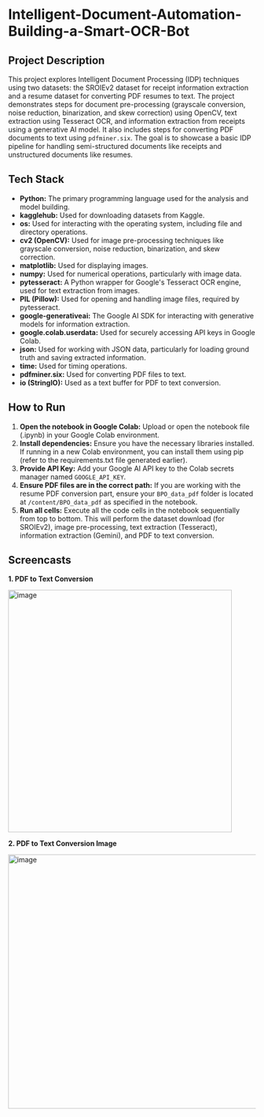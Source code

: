 # Intelligent-Document-Automation-Building-a-Smart-OCR-Bot

## Project Description
This project explores Intelligent Document Processing (IDP) techniques using two datasets: the SROIEv2 dataset for receipt information extraction and a resume dataset for converting PDF resumes to text. The project demonstrates steps for document pre-processing (grayscale conversion, noise reduction, binarization, and skew correction) using OpenCV, text extraction using Tesseract OCR, and information extraction from receipts using a generative AI model. It also includes steps for converting PDF documents to text using `pdfminer.six`. The goal is to showcase a basic IDP pipeline for handling semi-structured documents like receipts and unstructured documents like resumes.

## Tech Stack
* **Python:** The primary programming language used for the analysis and model building.
* **kagglehub:** Used for downloading datasets from Kaggle.
* **os:** Used for interacting with the operating system, including file and directory operations.
* **cv2 (OpenCV):** Used for image pre-processing techniques like grayscale conversion, noise reduction, binarization, and skew correction.
* **matplotlib:** Used for displaying images.
* **numpy:** Used for numerical operations, particularly with image data.
* **pytesseract:** A Python wrapper for Google's Tesseract OCR engine, used for text extraction from images.
* **PIL (Pillow):** Used for opening and handling image files, required by pytesseract.
* **google-generativeai:** The Google AI SDK for interacting with generative models for information extraction.
* **google.colab.userdata:** Used for securely accessing API keys in Google Colab.
* **json:** Used for working with JSON data, particularly for loading ground truth and saving extracted information.
* **time:** Used for timing operations.
* **pdfminer.six:** Used for converting PDF files to text.
* **io (StringIO):** Used as a text buffer for PDF to text conversion.

## How to Run
1. **Open the notebook in Google Colab:** Upload or open the notebook file (.ipynb) in your Google Colab environment.
2. **Install dependencies:** Ensure you have the necessary libraries installed. If running in a new Colab environment, you can install them using pip (refer to the requirements.txt file generated earlier).
3. **Provide API Key:** Add your Google AI API key to the Colab secrets manager named `GOOGLE_API_KEY`.
4. **Ensure PDF files are in the correct path:** If you are working with the resume PDF conversion part, ensure your `BPO_data_pdf` folder is located at `/content/BPO_data_pdf` as specified in the notebook.
5. **Run all cells:** Execute all the code cells in the notebook sequentially from top to bottom. This will perform the dataset download (for SROIEv2), image pre-processing, text extraction (Tesseract), information extraction (Gemini), and PDF to text conversion.

## Screencasts

**1. PDF to Text Conversion**

<img width="455" height="492" alt="image" src="https://github.com/user-attachments/assets/73754cd1-1176-4a74-99ee-f67733c217a9" />

**2. PDF to Text Conversion Image**

<img width="787" height="516" alt="image" src="https://github.com/user-attachments/assets/cce94bf5-67d7-478c-81b6-c070177fda2a" />


